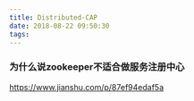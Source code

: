 ```yaml
---
title: Distributed-CAP
date: 2018-08-22 09:50:30
tags:
---
```


### 为什么说zookeeper不适合做服务注册中心
https://www.jianshu.com/p/87ef94edaf5a